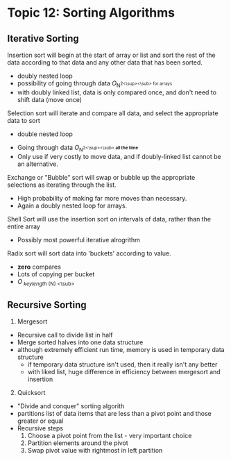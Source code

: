 Topic 12: Sorting Algorithms
============================

Iterative Sorting
-----------------

Insertion sort will begin at the start of array or list and sort the rest of the data according to that data and any other data that has been sorted.
+ doubly nested loop
+ possibility of going through data *O*<sub>N<sup>2<\sup><\sub> for arrays
+ with doubly linked list, data is only compared once, and don't need to shift data (move once)

Selection sort will iterate and compare all data, and select the appropriate data to sort
* double nested loop
+ Going through data *O*<sub>N<sup>2<\sup><\sub> **all the time**
+ Only use if very costly to move data, and if doubly-linked list cannot be an alternative.

Exchange or "Bubble" sort will swap or bubble up the appropriate selections as iterating through the list.
+ High probability of making far more moves than necessary. 
+ Again a doubly nested loop for arrays.

Shell Sort will use the insertion sort on intervals of data, rather than the entire array
+ Possibly most powerful iterative alrogrithm

Radix sort will sort data into 'buckets' according to value.
+ **zero** compares
+ Lots of copying per bucket
+ *O*<sub> *keylength* (N) <\sub>


Recursive Sorting
-----------------

1. Mergesort
  + Recursive call to divide list in half
  + Merge sorted halves into one data structure
  + although extremely efficient run time, memory is used in temporary data structure
    - if temporary data structure isn't used, then it really isn't any better
    - with liked list, huge difference in efficiency between mergesort and insertion
2. Quicksort
 + "Divide and conquer" sorting algorith
 + partitions list of data items that are less than a pivot point and those greater or equal
 + Recursive steps
   1. Choose a pivot point from the list - very important choice
   2. Partition elements around the pivot
   3. Swap pivot value with rightmost in left partition
